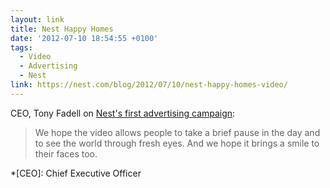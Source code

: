 ```yaml
---
layout: link
title: Nest Happy Homes
date: '2012-07-10 18:54:55 +0100'
tags:
  - Video
  - Advertising
  - Nest
link: https://nest.com/blog/2012/07/10/nest-happy-homes-video/
---
```

CEO, Tony Fadell on [Nest's first advertising campaign][1]:

> We hope the video allows people to take a brief pause in the day and to see the world through fresh eyes. And we hope it brings a smile to their faces too.

[1]: http://www.fastcocreate.com/1681089/smart-thermostat-nest-looks-for-happy-homes-in-its-first-ad-campaign

*[CEO]: Chief Executive Officer